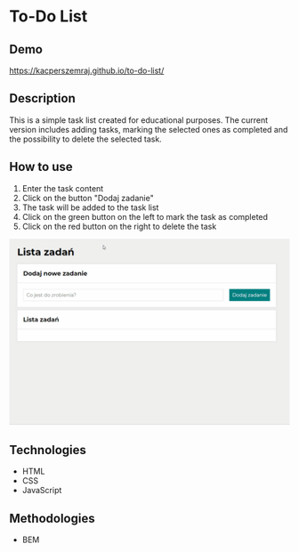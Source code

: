 # To-Do List

## Demo

https://kacperszemraj.github.io/to-do-list/

## Description

This is a simple task list created for educational purposes. The current version includes adding tasks, marking the selected ones as completed and the possibility to delete the selected task.

## How to use

1. Enter the task content
2. Click on the button "Dodaj zadanie"
3. The task will be added to the task list
4. Click on the green button on the left to mark the task as completed
5. Click on the red button on the right to delete the task

![Todolist](images/Todo.gif)

## Technologies

- HTML
- CSS
- JavaScript

## Methodologies

- BEM
